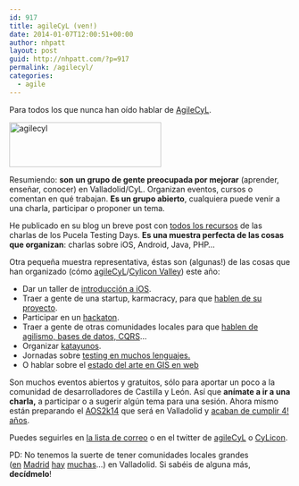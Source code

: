 ```yaml
---
id: 917
title: agileCyL (ven!)
date: 2014-01-07T12:00:51+00:00
author: nhpatt
layout: post
guid: http://nhpatt.com/?p=917
permalink: /agilecyl/
categories:
  - agile
---
```

Para todos los que nunca han oído hablar de [AgileCyL](http://agilecyl.org/).

[<img class="alignright size-full wp-image-925" alt="agilecyl" src="http://nhpatt.com/nhpatt/wp-content/uploads/2014/01/logo_agilecyl_80.png" width="272" height="80" />](http://nhpatt.com/nhpatt/wp-content/uploads/2014/01/logo_agilecyl_80.png)

Resumiendo: **son** **un grupo de gente preocupada por mejorar** (aprender, enseñar, conocer) en Valladolid/CyL. Organizan eventos, cursos o comentan en qué trabajan. **Es un grupo abierto**, cualquiera puede venir a una charla, participar o proponer un tema.

He publicado en su blog un breve post con <a href="http://agilecyl.org/2014/01/06/pucela-testing-days-todos-los-recursos/">todos los recursos</a> de las charlas de los Pucela Testing Days. <strong>Es una muestra perfecta de las cosas que organizan</strong>: charlas sobre iOS, Android, Java, PHP&#8230;

Otra pequeña muestra representativa, éstas son (algunas!) de las cosas que han organizado (cómo <a  href="http://agilecyl.org/">agileCyL</a>/<a  href="http://www.cyliconvalley.es/">Cylicon Valley</a>) este año:



  * Dar un taller de [introducción a iOS](http://www.cyliconvalley.es/2013/02/04/taller-de-introduccion-a-ios/).
  * Traer a gente de una startup, karmacracy, para que [hablen de su proyecto](http://www.cyliconvalley.es/2013/01/23/karmacracy/).
  * Participar en un [hackaton](http://www.cyliconvalley.es/2013/02/20/participacion-en-hackforgood/).
  * Traer a gente de otras comunidades locales para que [hablen de agilismo, bases de datos, CQRS](http://www.cyliconvalley.es/2013/05/09/programania-from-the-trenches/)&#8230;
  * Organizar [katayunos](http://agilecyl.org/2013/09/29/primer-katayuno-de-la-temporada-2013-2014/).
  * Jornadas sobre [testing en muchos lenguajes.](http://agilecyl.org/2013/11/12/testing-days/)
  * O hablar sobre el [estado del arte en GIS en web](http://www.cyliconvalley.es/2013/10/14/gis-usando-tecnologias-web/)

Son muchos eventos abiertos y gratuitos, sólo para aportar un poco a la comunidad de desarrolladores de Castilla y León. Así que **anímate a ir a una charla,** a participar o a sugerir algún tema para una sesión. Ahora mismo están preparando el [AOS2k14](http://aos2014.agile-spain.org/) que será en Valladolid y [acaban de cumplir 4! años](http://agilecyl.org/2013/11/26/feliz-aniversario-agilecyl-cumple-4/).

Puedes seguirles en <a  href="https://groups.google.com/forum/#!forum/agile-cyl">la lista de correo</a> o en el twitter de <a  href="https://twitter.com/agilecyl">agileCyL</a> o <a  href=" https://twitter.com/CyLicon_Valley">CyLicon</a>. 

PD: No tenemos la suerte de tener comunidades locales grandes ([en](https://twitter.com/madriagil) [Madrid](https://madridrb.jottit.com/) [hay](http://www.meetup.com/madridjs/) [muchas](https://twitter.com/madriagil)&#8230;) en Valladolid. Si sabéis de alguna más, **decídmelo**!

